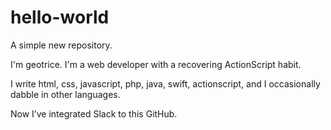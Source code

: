 # hello-world
A simple new repository.

I'm geotrice. I'm a web developer with a recovering ActionScript habit.

I write html, css, javascript, php, java, swift, actionscript, and I occasionally dabble in other languages.

Now I’ve integrated Slack to this GitHub.